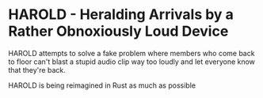# HAROLD - Heralding Arrivals by a Rather Obnoxiously Loud Device

HAROLD attempts to solve a fake problem where members who come back to floor can't blast a stupid audio clip
way too loudly and let everyone know that they're back.

HAROLD is being reimagined in Rust as much as possible
